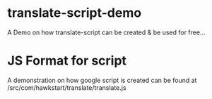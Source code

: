 # translate-script-demo
A Demo on how translate-script can be created &amp; be used for free...

# JS Format for script
A demonstration on how google script is created can be found at /src/com/hawkstart/translate/translate.js
